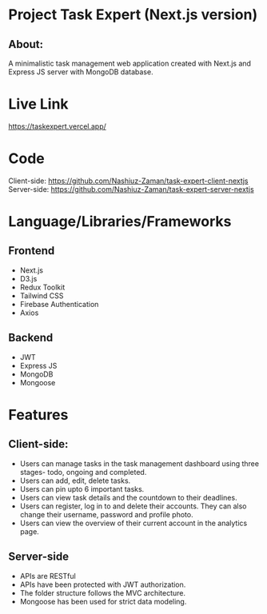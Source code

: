 # Project Task Expert (Next.js version)

## About:

A minimalistic task management web application created with Next.js and Express JS server with MongoDB database.

# Live Link

https://taskexpert.vercel.app/

# Code

Client-side: https://github.com/Nashiuz-Zaman/task-expert-client-nextjs
Server-side: https://github.com/Nashiuz-Zaman/task-expert-server-nextjs

# Language/Libraries/Frameworks

## Frontend

-  Next.js
-  D3.js
-  Redux Toolkit
-  Tailwind CSS
-  Firebase Authentication
-  Axios

## Backend

-  JWT
-  Express JS
-  MongoDB
-  Mongoose

# Features

## Client-side:

-  Users can manage tasks in the task management dashboard using three stages- todo, ongoing and completed.
-  Users can add, edit, delete tasks.
-  Users can pin upto 6 important tasks.
-  Users can view task details and the countdown to their deadlines.
-  Users can register, log in to and delete their accounts. They can also change their username, password and profile photo.
-  Users can view the overview of their current account in the analytics page.

## Server-side

-  APIs are RESTful
-  APIs have been protected with JWT authorization.
-  The folder structure follows the MVC architecture.
-  Mongoose has been used for strict data modeling.
